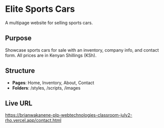 # Elite Sports Cars

A multipage website for selling sports cars.

## Purpose
Showcase sports cars for sale with an inventory, company info, and contact form. All prices are in Kenyan Shillings (KSh).

## Structure
- **Pages**: Home, Inventory, About, Contact
- **Folders**: /styles, /scripts, /images

## Live URL
https://brianwakanene-plp-webtechnologies-classroom-july2-rho.vercel.app/contact.html
